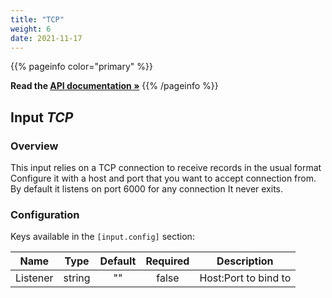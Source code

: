 ```yaml
---
title: "TCP"
weight: 6
date: 2021-11-17
---
```

{{% pageinfo color="primary" %}}

**Read the [API documentation &raquo;](https://pkg.go.dev/github.com/AdRoll/baker/input#TCP)**
{{% /pageinfo %}}

## Input *TCP*

### Overview
This input relies on a TCP connection to receive records in the usual format
Configure it with a host and port that you want to accept connection from.
By default it listens on port 6000 for any connection
It never exits.


### Configuration

Keys available in the `[input.config]` section:

|Name|Type|Default|Required|Description|
|----|:--:|:-----:|:------:|-----------|
| Listener| string| ""| false| Host:Port to bind to|

